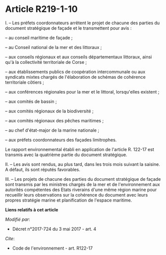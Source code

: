 # Article R219-1-10

I. – Les préfets coordonnateurs arrêtent le projet de chacune des parties du document stratégique de façade et le
transmettent pour avis : 

– au conseil maritime de façade ; 

– au Conseil national de la mer et des littoraux ; 

– aux conseils régionaux et aux conseils départementaux littoraux, ainsi qu'à la collectivité territoriale de Corse ; 

– aux établissements publics de coopération intercommunale ou aux syndicats mixtes chargés de l'élaboration de schémas de
cohérence territoriale côtiers ; 

– aux conférences régionales pour la mer et le littoral, lorsqu'elles existent ; 

– aux comités de bassin ; 

– aux comités régionaux de la biodiversité ; 

– aux comités régionaux des pêches maritimes ; 

– au chef d'état-major de la marine nationale ; 

– aux préfets coordonnateurs des façades limitrophes. 

Le rapport environnemental établi en application de l'article R. 122-17 est transmis avec la quatrième partie du document
stratégique. 

II. – Les avis sont rendus, au plus tard, dans les trois mois suivant la saisine. A défaut, ils sont réputés favorables. 

III. – Les projets de chacune des parties du document stratégique de façade sont transmis par les ministres chargés de la mer
et de l'environnement aux autorités compétentes des Etats riverains d'une même région marine pour recueillir leurs
observations sur la cohérence du document avec leurs propres stratégie marine et planification de l'espace maritime.

**Liens relatifs à cet article**

_Modifié par_:

  - Décret n°2017-724 du 3 mai 2017 - art. 4

_Cite_:

  - Code de l'environnement - art. R122-17
